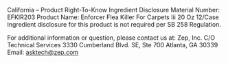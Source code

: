  
 
 
California – Product Right-To-Know Ingredient Disclosure 
Material Number: EFKIR203 
Product Name: Enforcer Flea Killer For Carpets Iii 20 Oz 12/Case 
Ingredient disclosure for this product is not required per SB 258 Regulation. 
 
For additional information or question, please contact us at: 
Zep, Inc. 
C/O Technical Services 
3330 Cumberland Blvd. SE, Ste 700 
Atlanta, GA 30339 
Email: asktech@zep.com 
 
 
 
 
